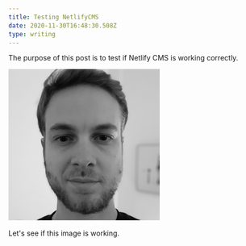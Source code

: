 ```yaml
---
title: Testing NetlifyCMS
date: 2020-11-30T16:48:30.508Z
type: writing
---
```

The purpose of this post is to test if Netlify CMS is working correctly.

![](img.png)

Let's see if this image is working.